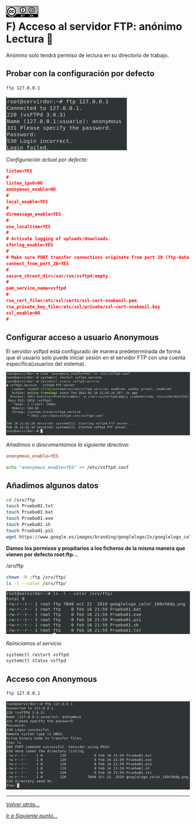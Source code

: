 <img src="../../imagenes/MI-LICENCIA88x31.png" style="float: left; margin-right: 10px;" />

# F) Acceso al servidor FTP: anónimo Lectura 📃

Anónimo solo tendrá permiso de lectura en su directorio de trabajo.

## Probar con la configuración por defecto


```bash
ftp 127.0.0.1
```

![usuarios](../../imagenes/noAnonymous.jpg)

*Configuración actual por defecto:*

```json
listen=YES
#
listen_ipv6=NO
anonymous_enable=NO
#
local_enable=YES
#
dirmessage_enable=YES
#
use_localtime=YES
#
# Activate logging of uploads/downloads.
xferlog_enable=YES
#
# Make sure PORT transfer connections originate from port 20 (ftp-data).
connect_from_port_20=YES
#
secure_chroot_dir=/var/run/vsftpd/empty
#
pam_service_name=vsftpd
#
rsa_cert_file=/etc/ssl/certs/ssl-cert-snakeoil.pem
rsa_private_key_file=/etc/ssl/private/ssl-cert-snakeoil.key
ssl_enable=NO
#
```

## Configurar acceso a usuario Anonymous

El servidor vsftpd está configurado de manera predeterminada de forma que el usuario solo puede iniciar sesión en el servidor FTP con una cuenta específica(usuarios del sistema). 

![usuarios](../../imagenes/estadoServicioAnonymous.jpg)

*Añadimos o descomentamos la siguiente directiva:*

```conf
anonymous_enable=YES
```

```bash
echo "anonymous_enable=YES" >> /etc/vsftpd.conf
```

## Añadimos algunos datos


```bash
cd /srv/ftp
touch Prueba01.txt
touch Prueba01.bat
touch Prueba01.exe
touch Prueba01.sh
touch Prueba01.ps1
wget https://www.google.es/images/branding/googlelogo/2x/googlelogo_color_160x56dp.png
```

**Damos los permisos y propitarios a los ficheros de la misma manera que vienen por defecto root:ftp...**

/srv/ftp

```bash
chown -R :ftp /srv/ftp/
ls -l --color /srv/ftp/
```

![usuarios](../../imagenes/ficheros.jpg)

*Reiniciamos el servicio*

```bash
systemctl restart vsftpd
systemctl status vsftpd
```

## Acceso con Anonymous

```bash
ftp 127.0.0.1
```

![usuarios](../../imagenes/PruebaLecturaAnonymous.jpg)

________________________________________
*[Volver atrás...](../CasosPracticos.md)*

*[Ir a Siguiente punto...](./anonimoEscrituraLectura.md)*